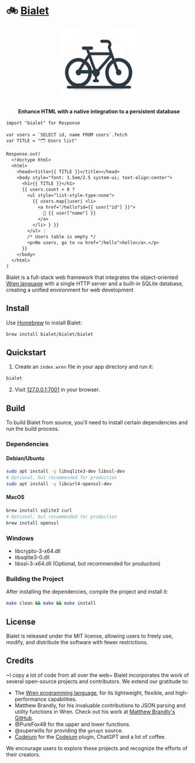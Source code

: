 # 🚲 [Bialet](https://bialet.dev)

<p align="center">
  <a href="https://bialet.dev">
    <img src="docs/_static/logo.png" alt="" width="200" />
  </a>
</p>
<p align="center">
  <strong>Enhance HTML with a native integration to a persistent database</strong>
</p>

```wren
import "bialet" for Response

var users = `SELECT id, name FROM users`.fetch
var TITLE = "🗂️ Users list"

Response.out(
  <!doctype html>
  <html>
    <head><title>{{ TITLE }}</title></head>
    <body style="font: 1.5em/2.5 system-ui; text-align:center">
      <h1>{{ TITLE }}</h1>
      {{ users.count > 0 ?
        <ul style="list-style-type:none">
          {{ users.map{|user| <li>
            <a href="/hello?id={{ user["id"] }}">
              👋 {{ user["name"] }}
            </a>
          </li> } }}
        </ul> :
        /* Users table is empty */
        <p>No users, go to <a href="/hello">hello</a>.</p>
      }}
    </body>
  </html>
)
```

Bialet is a full-stack web framework that integrates the object-oriented [Wren language](https://wren.io) with a single HTTP server and a built-in SQLite database, creating a unified environment for web development

## Install

Use [Homebrew](https://brew.sh) to install Bialet:

```bash
brew install bialet/bialet/bialet
```

## Quickstart

1. Create an `index.wren` file in your app directory and run it:

```bash
bialet
```

2. Visit [127.0.0.1:7001](http://127.0.0.1:7001) in your browser.

## Build

To build Bialet from source, you'll need to install certain dependencies and run the build process.

### Dependencies

#### Debian/Ubuntu

```bash
sudo apt install -y libsqlite3-dev libssl-dev 
# Optional, but recommended for production
sudo apt install -y libcurl4-openssl-dev
```

#### MacOS

```bash
brew install sqlite3 curl
# Optional, but recommended for production
brew install openssl
```

### Windows

* libcrypto-3-x64.dll
* libsqlite3-0.dll
* libssl-3-x64.dll (Optional, but recommended for production)

### Building the Project

After installing the dependencies, compile the project and install it:

```bash
make clean && make && make install
```
## License

Bialet is released under the MIT license, allowing users to freely use, modify, and distribute the software with fewer restrictions.

## Credits

~I copy a lot of code from all over the web~
Bialet incorporates the work of several open-source projects and contributors. We extend our gratitude to:

- The [Wren programming language](https://wren.io), for its lightweight, flexible, and high-performance capabilities.
- Matthew Brandly, for his invaluable contributions to JSON parsing and utility functions in Wren. Check out his work at [Matthew Brandly's GitHub](https://github.com/brandly/wren-json).
- @PureFox48 for the upper and lower functions.
- @superwills for providing the `getopt` source.
- [Codeium](https://github.com/codeium) for the [Codeium](https://codeium.com) plugin, ChatGPT and a lot of coffee.

We encourage users to explore these projects and recognize the efforts of their creators.
